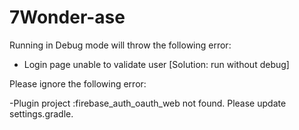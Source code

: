 # 7Wonder-ase

Running in Debug mode will throw the following error:
- Login page unable to validate user [Solution: run without debug]

Please ignore the following error:

-Plugin project :firebase_auth_oauth_web not found. Please update settings.gradle.
